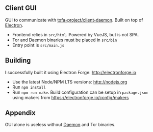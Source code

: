 ## Client GUI
GUI to communicate with [tofa-project/client-daemon](https://github.com/tofa-project/client-daemon). Built on top of [Electron](https://www.electronjs.org/).

- Frontend relies in `src/html`. Powered by VueJS, but is not SPA.
- Tor and Daemon binaries must be placed in `src/bin`
- Entry point is `src/main.js`

## Building
I successfully built it using Electron Forge: http://electronforge.io

- Use the latest Node/NPM LTS versions: http://nodejs.org
- Run `npm install`
- Run `npm run make`. Build configuration can be setup in `package.json` using makers from https://electronforge.io/config/makers

## Appendix
GUI alone is useless without [Daemon](https://github.com/tofa-project/client-daemon) and Tor binaries. 
